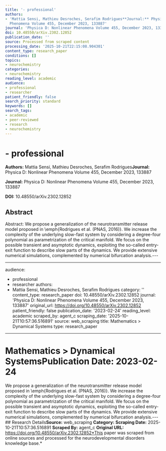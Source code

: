 ```yaml
---
title: '- professional'
authors:
- 'Mattia Sensi, Mathieu Desroches, Serafim Rodrigues**Journal:** Physica D: Nonlinear
  Phenomena Volume 455, December 2023, 133887'
journal: 'Physica D: Nonlinear Phenomena Volume 455, December 2023, 133887'
doi: 10.48550/arXiv.2302.12852
publication_date: ''
source: Processed from scraped content
processing_date: '2025-10-21T22:15:08.904301'
content_type: research_paper
conditions: []
topics:
- neurochemistry
categories:
- neurochemistry
reading_level: academic
audience:
- professional
- researcher
patient_friendly: false
search_priority: standard
keywords: []
search_tags:
- academic
- peer-reviewed
- research
- neurochemistry
---
```


# - professional

**Authors:** Mattia Sensi, Mathieu Desroches, Serafim Rodrigues**Journal:** Physica D: Nonlinear Phenomena Volume 455, December 2023, 133887

**Journal:** Physica D: Nonlinear Phenomena Volume 455, December 2023, 133887

**DOI:** 10.48550/arXiv.2302.12852

## Abstract

Abstract:
We propose a generalization of the neurotransmitter release model proposed in \emph{Rodrigues et al. (PNAS, 2016)}. We increase the complexity of the underlying slow-fast system by considering a degree-four polynomial as parametrization of the critical manifold. We focus on the possible transient and asymptotic dynamics, exploiting the so-called entry-exit function to describe slow parts of the dynamics. We provide extensive numerical simulations, complemented by numerical bifurcation analysis.---

---
audience:
- professional
- researcher
authors:
- Mattia Sensi, Mathieu Desroches, Serafim Rodrigues
category: ''
content_type: research_paper
doi: 10.48550/arXiv.2302.12852
journal: 'Physica D: Nonlinear Phenomena Volume 455, December 2023, 133887'
original_url: https://doi.org/10.48550/arXiv.2302.12852
patient_friendly: false
publication_date: '2023-02-24'
reading_level: academic
scraped_by: agent_c
scraping_date: '2025-10-21T10:57:36.516891'
source: web_scraping
title: Mathematics > Dynamical Systems
type: research_paper
---
# Mathematics > Dynamical Systems**Publication Date:** 2023-02-24
We propose a generalization of the neurotransmitter release model proposed in \emph{Rodrigues et al. (PNAS, 2016)}. We increase the complexity of the underlying slow-fast system by considering a degree-four polynomial as parametrization of the critical manifold. We focus on the possible transient and asymptotic dynamics, exploiting the so-called entry-exit function to describe slow parts of the dynamics. We provide extensive numerical simulations, complemented by numerical bifurcation analysis.---## Research Details**Source:** web_scraping
**Category:**
**Scraping Date:** 2025-10-21T10:57:36.516891
**Scraped By:** agent_c
**Original URL:** https://doi.org/10.48550/arXiv.2302.12852*This paper was scraped from online sources and processed for the neurodevelopmental disorders knowledge base.*